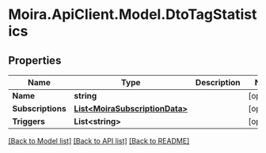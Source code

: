 # Moira.ApiClient.Model.DtoTagStatistics

## Properties

Name | Type | Description | Notes
------------ | ------------- | ------------- | -------------
**Name** | **string** |  | [optional] 
**Subscriptions** | [**List&lt;MoiraSubscriptionData&gt;**](MoiraSubscriptionData.md) |  | [optional] 
**Triggers** | **List&lt;string&gt;** |  | [optional] 

[[Back to Model list]](../../README.md#documentation-for-models) [[Back to API list]](../../README.md#documentation-for-api-endpoints) [[Back to README]](../../README.md)

